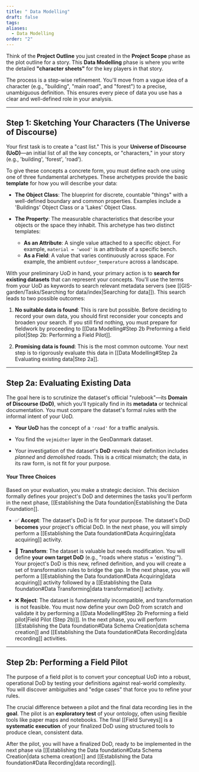 ```yaml
---
title: " Data Modelling"
draft: false
tags:
aliases:
  - Data Modelling
order: "2"
---
```

Think of the **Project Outline** you just created in the **Project Scope** phase as the plot outline for a story. This **Data Modelling** phase is where you write the detailed **"character sheets"** for the key players in that story.

The process is a step-wise refinement. You'll move from a vague idea of a character (e.g.,  "building", "main road", and "forest") to a precise, unambiguous definition. This ensures every piece of data you use has a clear and well-defined role in your analysis.

---
## Step 1: Sketching Your Characters (The Universe of Discourse)

Your first task is to create a "cast list." This is your **Universe of Discourse (UoD)**—an initial list of all the key concepts, or "characters," in your story (e.g., 'building', 'forest', 'road').

To give these concepts a concrete form, you must define each one using one of three fundamental archetypes. These archetypes provide the basic **template** for how you will describe your data:

- **The Object Class**: The blueprint for discrete, countable "things" with a well-defined boundary and common properties. Examples include a 'Buildings' Object Class or a 'Lakes' Object Class.
    
- **The Property**: The measurable characteristics that describe your objects or the space they inhabit. This archetype has two distinct templates:
    - **As an Attribute**: A single value attached to a specific object. For example, `material = 'wood'` is an attribute of a specific bench.
    - **As a Field**: A value that varies continuously across space. For example, the ambient `outdoor_temperature` across a landscape.
        
With your preliminary UoD in hand, your primary action is to **search for existing datasets** that can represent your concepts. You'll use the terms from your UoD as keywords to search relevant metadata servers (see [[GIS-garden/Tasks/Searching for data/index|Searching for data]]). This search leads to two possible outcomes:

1. **No suitable data is found**: This is rare but possible. Before deciding to record your own data, you should first reconsider your concepts and broaden your search. If you still find nothing, you must prepare for fieldwork by proceeding to [[Data Modelling#Step 2b Preforming a field pilot|Step 2b: Performing a Field Pilot]].
    
2. **Promising data is found**: This is the most common outcome. Your next step is to rigorously evaluate this data in [[Data Modelling#Step 2a Evaluating existing data|Step 2a]].
---
## Step 2a: Evaluating Existing Data

The goal here is to scrutinize the dataset's official "rulebook"—its **Domain of Discourse (DoD)**, which you'll typically find in its **metadata** or technical documentation. You must compare the dataset's formal rules with the informal intent of your UoD.

- **Your UoD** has the concept of a `'road'` for a traffic analysis.
    
- You find the `vejmidter` layer in the GeoDanmark dataset.
    
- Your investigation of the dataset's **DoD** reveals their definition includes _planned_ and _demolished_ roads. This is a critical mismatch; the data, in its raw form, is not fit for your purpose.
    
#### Your Three Choices

Based on your evaluation, you make a strategic decision. This decision formally defines your project's DoD and determines the tasks you'll perform in the next phase, [[Establishing the Data foundation|Establishing the Data Foundation]].

- ✅ **Accept**: The dataset's DoD is fit for your purpose. The dataset's DoD **becomes** your project's official DoD. In the next phase, you will simply perform a [[Establishing the Data foundation#Data Acquiring|data acquiring]] activity.
    
- 🔁 **Transform**: The dataset is valuable but needs modification. You will define **your own target DoD** (e.g., "roads where status = 'existing'"). Your project's DoD is this new, refined definition, and you will create a set of transformation rules to bridge the gap. In the next phase, you will perform a [[Establishing the Data foundation#Data Acquiring|data acquiring]] activity followed by a [[Establishing the Data foundation#Data Transforming|data transformation]] activity.
    
- ❌ **Reject**: The dataset is fundamentally incompatible, and transformation is not feasible. You must now define your own DoD from scratch and validate it by performing a [[Data Modelling#Step 2b Preforming a field pilot|Field Pilot (Step 2b)]]. In the next phase, you will perform [[Establishing the Data foundation#Data Schema Creation|data schema creation]] and [[Establishing the Data foundation#Data Recording|data recording]] activities.
---
## Step 2b: Performing a Field Pilot

The purpose of a field pilot is to convert your conceptual UoD into a robust, operational DoD by testing your definitions against real-world complexity. You will discover ambiguities and "edge cases" that force you to refine your rules.

The crucial difference between a pilot and the final data recording lies in the **goal**. The pilot is an **exploratory test** of your ontology, often using flexible tools like paper maps and notebooks. The final [[Field Surveys]] is a **systematic execution** of your finalized DoD using structured tools to produce clean, consistent data.

After the pilot, you will have a finalized DoD, ready to be implemented in the next phase via [[Establishing the Data foundation#Data Schema Creation|data schema creation]] and [[Establishing the Data foundation#Data Recording|data recording]].

